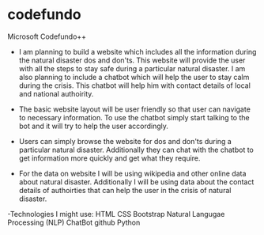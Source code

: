 # codefundo
Microsoft Codefundo++

- I am planning to build a website which includes all the information during the natural disaster dos and don'ts. This website will provide the user with all the steps to stay safe during a particular natural disaster. I am also planning to include a chatbot which will help the user to stay calm during the crisis. This chatbot will help him with contact details of local and national authoirity.

- The basic website layout will be user friendly so that user can navigate to necessary information. To use the chatbot simply start talking to the bot and it will try to help the user accordingly.

- Users can simply browse the website for dos and don'ts during a particular natural disaster. Additionally they can chat with the chatbot to get information more quickly and get what they require.

- For the data on website I will be using wikipedia and other online data about natural disaster. Additionally I will be using data about the contact details of authoirties that can help the user in the crisis of natural disaster. 

-Technologies I might use:
HTML
CSS
Bootstrap
Natural Langugae Processing (NLP)
ChatBot
github
Python
